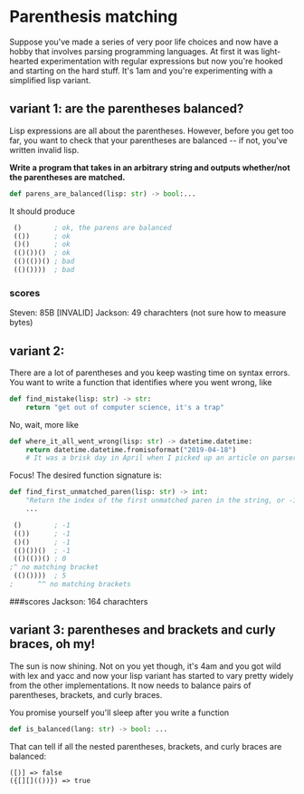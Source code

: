 # Parenthesis matching

Suppose you've made a series of very poor life choices and now have a hobby that involves parsing programming languages.
At first it was light-hearted experimentation with regular expressions but now you're hooked and starting on the hard stuff.
It's 1am and you're experimenting with a simplified lisp variant.

## variant 1: are the parentheses balanced?

Lisp expressions are all about the parentheses.
However, before you get too far, you want to check that your parentheses are balanced -- if not, you've written invalid lisp.

**Write a program that takes in an arbitrary string and outputs whether/not the parentheses are matched.**

```py
def parens_are_balanced(lisp: str) -> bool:...
```
It should produce
```lisp
 ()        ; ok, the parens are balanced
 (())      ; ok
 ()()      ; ok
 (()())()  ; ok
 (()(())() ; bad
 (()())))  ; bad
```

### scores
Steven: 85B
[INVALID] Jackson: 49 charachters (not sure how to measure bytes)

## variant 2:

There are a lot of parentheses and you keep wasting time on syntax errors.
You want to write a function that identifies where you went wrong, like

```py
def find_mistake(lisp: str) -> str:
    return "get out of computer science, it's a trap"
```
No, wait, more like
```py
def where_it_all_went_wrong(lisp: str) -> datetime.datetime:
    return datetime.datetime.fromisoformat("2019-04-18")
    # It was a brisk day in April when I picked up an article on parser combinators...
```
Focus! The desired function signature is:
```py
def find_first_unmatched_paren(lisp: str) -> int:
    "Return the index of the first unmatched paren in the string, or -1 if balanced"
    ...
```

```lisp
 ()        ; -1
 (())      ; -1
 ()()      ; -1
 (()())()  ; -1
 (()(())() ; 0
;^ no matching bracket
 (()())))  ; 5
;      ^^ no matching brackets
```
###scores 
Jackson: 164 charachters

## variant 3: parentheses and brackets and curly braces, oh my!

The sun is now shining.
Not on you yet though, it's 4am and you got wild with lex and yacc and now your lisp variant has started to vary pretty widely from the other implementations.
It now needs to balance pairs of parentheses, brackets, and curly braces.

You promise yourself you'll sleep after you write a function

```py
def is_balanced(lang: str) -> bool: ...
```
That can tell if all the nested parentheses, brackets, and curly braces are balanced:
```
([)] => false
({[][](())}) => true
```
